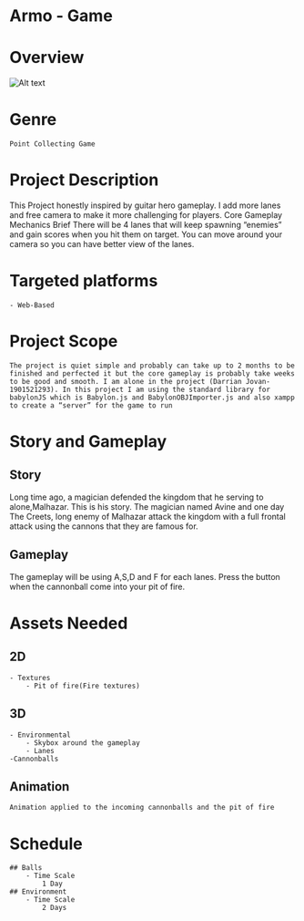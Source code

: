 # Armo - Game 

# Overview
![Alt text](/ss.jpg "screenshot")
 
# Genre
	Point Collecting Game

# Project Description 
This Project honestly inspired by guitar hero gameplay. I add more lanes and free camera to make it more challenging for players.
Core Gameplay Mechanics Brief
	There will be 4 lanes that will keep spawning “enemies” and gain scores when you hit them on target. You can move around your camera so you can have better view of the lanes.
	
# Targeted platforms
	- Web-Based

# Project Scope 
	The project is quiet simple and probably can take up to 2 months to be finished and perfected it but the core gameplay is probably take weeks to be good and smooth. I am alone in the project (Darrian Jovan-1901521293). In this project I am using the standard library for babylonJS which is Babylon.js and BabylonOBJImporter.js and also xampp to create a “server” for the game to run
	
# Story and Gameplay

## Story 
Long time ago, a magician defended the kingdom that he serving to alone,Malhazar. This is his story. The magician named Avine and one day The Creets, long enemy of Malhazar attack the kingdom with a full frontal attack using the cannons that they are famous for. 
## Gameplay 
The gameplay will be using A,S,D and F for each lanes. Press the button when the cannonball come into your pit of fire.




# Assets Needed

## 2D
	- Textures
		- Pit of fire(Fire textures)
	
## 3D
	- Environmental 
		- Skybox around the gameplay
		- Lanes
	-Cannonballs
		
## Animation
	Animation applied to the incoming cannonballs and the pit of fire
			


# Schedule
	## Balls
		- Time Scale
			1 Day
	## Environment
		- Time Scale
			2 Days
